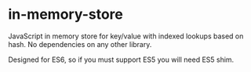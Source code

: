 # in-memory-store
JavaScript in memory store for key/value with indexed lookups based on hash.  No dependencies on any other library.

Designed for ES6, so if you must support ES5 you will need ES5 shim.
